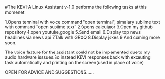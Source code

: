 #The KEVI-A Linux Assistant v-1.0  performs the following tasks at this momenet

1.Opens terminal with voice command "open terminal", simalary sublime text with command "open sublime text"
2.Opens calculator
3.Open my github repository
4.open youtube,google
5.Send email
6.Display top news headlines via news api
7.Talk with GROQ
8.Display jokes
9 And coming more soon.


The voice feature for the assistant could not be implemented due to my audio hardware isssues.So
instead KEVI responses back with exceuting task automatically and printing on the screen(used in place of
voice)


OPEN FOR ADVICE AND SUGGESTIONS......


